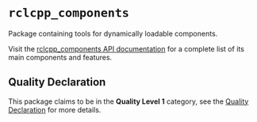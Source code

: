 # `rclcpp_components`

Package containing tools for dynamically loadable components.

Visit the [rclcpp_components API documentation](http://docs.ros2.org/latest/api/rclcpp_components/) for a complete list of its main components and features.

## Quality Declaration

This package claims to be in the **Quality Level 1** category, see the [Quality Declaration](QUALITY_DECLARATION.md) for more details.